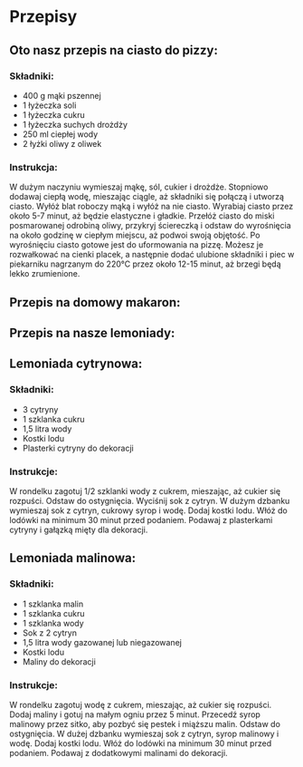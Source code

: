 # Przepisy

## Oto nasz przepis na ciasto do pizzy:

### Składniki:

 - 400 g mąki pszennej
 - 1 łyżeczka soli
 - 1 łyżeczka cukru
 - 1 łyżeczka suchych drożdży
 - 250 ml ciepłej wody
 - 2 łyżki oliwy z oliwek

### Instrukcja:

W dużym naczyniu wymieszaj mąkę, sól, cukier i drożdże.
Stopniowo dodawaj ciepłą wodę, mieszając ciągle, aż składniki się połączą i utworzą ciasto.
Wyłóż blat roboczy mąką i wyłóż na nie ciasto.
Wyrabiaj ciasto przez około 5-7 minut, aż będzie elastyczne i gładkie.
Przełóż ciasto do miski posmarowanej odrobiną oliwy, przykryj ściereczką i odstaw do wyrośnięcia na około godzinę w ciepłym miejscu, aż podwoi swoją objętość.
Po wyrośnięciu ciasto gotowe jest do uformowania na pizzę. Możesz je rozwałkować na cienki placek, a następnie dodać ulubione składniki i piec w piekarniku nagrzanym do 220°C przez około 12-15 minut, aż brzegi będą lekko zrumienione.


## Przepis na domowy makaron:




## Przepis na nasze lemoniady:

## Lemoniada cytrynowa:

### Składniki:

- 3 cytryny
- 1 szklanka cukru
- 1,5 litra wody
- Kostki lodu
- Plasterki cytryny do dekoracji

### Instrukcje:

W rondelku zagotuj 1/2 szklanki wody z cukrem, mieszając, aż cukier się rozpuści. Odstaw do ostygnięcia.
Wyciśnij sok z cytryn.
W dużym dzbanku wymieszaj sok z cytryn, cukrowy syrop i wodę.
Dodaj kostki lodu.
Włóż do lodówki na minimum 30 minut przed podaniem.
Podawaj z plasterkami cytryny i gałązką mięty dla dekoracji.

## Lemoniada malinowa:

### Składniki:

- 1 szklanka malin
- 1 szklanka cukru
- 1 szklanka wody
- Sok z 2 cytryn
- 1,5 litra wody gazowanej lub niegazowanej
- Kostki lodu
- Maliny do dekoracji

### Instrukcje:

W rondelku zagotuj wodę z cukrem, mieszając, aż cukier się rozpuści. Dodaj maliny i gotuj na małym ogniu przez 5 minut.
Przecedź syrop malinowy przez sitko, aby pozbyć się pestek i miąższu malin. Odstaw do ostygnięcia.
W dużej dzbanku wymieszaj sok z cytryn, syrop malinowy i wodę.
Dodaj kostki lodu.
Włóż do lodówki na minimum 30 minut przed podaniem.
Podawaj z dodatkowymi malinami do dekoracji.

